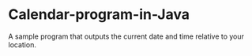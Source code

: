 # Calendar-program-in-Java
A sample program that outputs the current date and time relative to your location.
